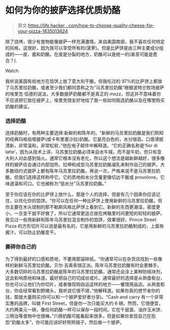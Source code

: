 # 如何为你的披萨选择优质奶酪

> 原文:[https://life hacker . com/how-to-choose-quality-cheese-for-your-pizza-1835013624](https://lifehacker.com/how-to-choose-quality-cheese-for-your-pizza-1835013624)

除了烧烤，很少有食物能像披萨一样充满激情。来自美国南部，我不喜欢任何特定的风格，这很好，因为我可以享受所有的(菠萝)。但是比萨饼是由三种主要成分组成的——皮、酱和奶酪，在皮是分裂的地方，奶酪可以是统一的(甚至可能是愈合？).

Watch

我听说美国有些地方在馅饼上放了意大利干酪，但我吃过的 97%的比萨饼上都放了马苏里拉奶酪，或者至少我们都同意称之为“马苏里拉奶酪”根据波特兰牧场披萨 的埃里克·伍德的说法，大多数披萨奶酪都不是真正的 mozz，但这并不意味着你不应该把它放在披萨上，埃里克很友好地给了我一些如何挑选奶酪以及在哪里购买奶酪的建议。

### 选择奶酪

选择奶酪时，有两种主要选择:新鲜的和陈年的。“新鲜的马苏里拉奶酪是我们熟知的经典玛格丽塔披萨(或卡布里塞沙拉)奶酪。它是亮白色的，水分很高，口感滑腻清新，非常温和，非常松软，”他在电子邮件中解释道。“它的正确名称是‘fior di latte’，因为从技术上讲，马苏里拉奶酪必须来自水牛城，而不是牛奶，但只有意大利人对此感到恼火。通常它根本没有老化，所以这个想法是越新鲜越好，很多像样的披萨店会通过内部加热，拉伸和成型马苏里拉奶酪凝乳来制作自己的披萨。大多数纽约式披萨上都有陈年马苏里拉奶酪。再说一次，严格来说不是马苏里拉奶酪，但我们选择这样称呼它。它的质地和水分含量更像切达干酪或 provolone。它味道温和可口。它也被称为“低水分”马苏里拉奶酪。”

至于你应该在你的比萨饼上放什么，那是个人的选择，但是有几个因素你应该记住，以优化你的馅饼。“你可以在任何一种比萨饼上使用新鲜的马苏里拉奶酪，但你主要在木头烧制的那不勒斯风格比萨饼上看到它。新鲜的东西更潮湿，密度更小，一旦变干就不好做了，所以它通常更适合放在烤箱里时间更短的较轻的披萨。我见过一些用新鲜和陈年马苏里拉混合制作的馅饼，效果很好。Prince Street Pizza 的方形切片可以说是最有名的，它是用新鲜的马苏里拉奶酪制成的，上面有酱汁，可以防止奶酪变干。

### 撕碎你自己的

为了得到最好的口感和质地，不要用那袋碎纸。“你通常可以在杂货店找到一些像样的新鲜马苏里拉奶酪。贝尔·吉奥索很正派。陈年马苏里拉奶酪有时会更棘手。大多数切碎的马苏里拉奶酪是陈年的马苏里拉奶酪，通常还会涂上某种防结块剂，这会影响质地和味道。最好把自己的切成丝或片。通常最好的选择是从熟食柜台，你也可以让他们为你切片，或者像现购自运这样的地方——餐馆用品店。从熟食柜台，你会经常看到野猪头，我听说它很不错，”他解释道。如果你真的想节省你的钱，那就大量购买(你可以和一个披萨爱好者分享)。“Cash and carry 有一个非常实惠的品牌，叫做 First Street，但是你一次只能买大约 6 磅。然而，它很便宜，大约两美元一磅，像任何奶酪一样可以保存一段时间。它在千层面、油炸玉米饼、三明治等食物中也很棒。”六磅奶酪可能看起来很多，但是如果你发现自己在抱怨“奶酪太多”，你可能应该好好照照镜子，然后做一个披萨。